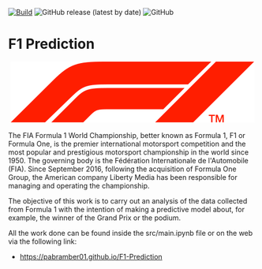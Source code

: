 [![Build](https://github.com/pabramber01/F1-Prediction/actions/workflows/build.yml/badge.svg?branch=main)](https://github.cohttps://github.com/pabramber01/F1-Prediction/blob/main/README.mdm/pabramber01/F1-Prediction/actions/workflows/build.yml)
![GitHub release (latest by date)](https://img.shields.io/github/v/release/pabramber01/F1-Prediction)
![GitHub](https://img.shields.io/github/license/pabramber01/F1-Prediction)

# F1 Prediction

<p align="center">
  <img src="gh-pages/logo.png" alt="logo">
</p>

The FIA Formula 1 World Championship, better known as Formula 1, F1 or Formula One, is the premier international motorsport competition and the most popular and prestigious motorsport championship in the world since 1950. The governing body is the Fédération Internationale de l'Automobile (FIA). Since September 2016, following the acquisition of Formula One Group, the American company Liberty Media has been responsible for managing and operating the championship.

The objective of this work is to carry out an analysis of the data collected from Formula 1 with the intention of making a predictive model about, for example, the winner of the Grand Prix or the podium.

All the work done can be found inside the src/main.ipynb file or on the web via the following link:

- https://pabramber01.github.io/F1-Prediction

